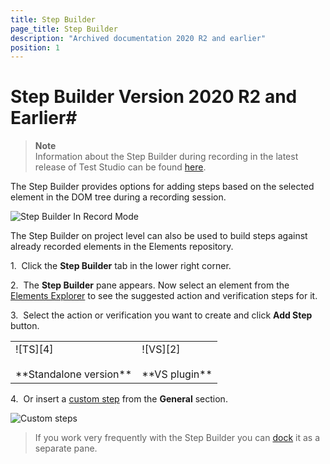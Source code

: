 ```yaml
---
title: Step Builder
page_title: Step Builder
description: "Archived documentation 2020 R2 and earlier"
position: 1
---
```

# Step Builder Version 2020 R2 and Earlier#

> **Note**
> <br>
> Information about the Step Builder during recording in the latest release of Test Studio can be found <a href="/features/recorder/advanced-recording-tools/element-steps/steps-overview" target="_blank">here</a>.

The Step Builder provides options for adding steps based on the selected element in the DOM tree during a recording session.

![Step Builder In Record Mode][6]

The Step Builder on project level can also be used to build steps against already recorded elements in the Elements repository.

1.&nbsp; Click the **Step Builder** tab in the lower right corner.

2.&nbsp; The **Step Builder** pane appears. Now select an element from the <a href="/features/elements-explorer/overview" target="_blank">Elements Explorer</a>  to see the suggested action and verification steps for it.

3.&nbsp; Select the action or verification you want to create and click **Add Step** button.

<table id="no-table">
	<tr>
		<td>![TS][4] <br><br>**Standalone version**</td>
		<td>![VS][2] <br><br>**VS plugin**</td>
	</tr>
<table>

4.&nbsp; Or insert a <a href="/features/custom-steps/overview" target="_blank">custom step</a> from the **General** section.

![Custom steps][5]

> If you work very frequently with the Step Builder you can <a href="/features/custom-layout/custom-layout" target="_blank">dock</a> it as a separate pane.

[1]: /img/archived-docs/test-recording/step-suggestions/fig1.png
[2]: /img/archived-docs/test-recording/step-suggestions/fig2.png
[3]: /img/archived-docs/test-recording/step-suggestions/fig3.png
[4]: /img/archived-docs/test-recording/step-suggestions/fig4.png
[5]: /img/archived-docs/test-recording/step-suggestions/fig5.png
[6]: /img/archived-docs/test-recording/step-suggestions/step-builder-recorder.png
